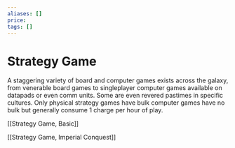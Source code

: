 ```yaml
---
aliases: []
price:  
tags: []
---
```


# Strategy Game

A staggering variety of board and computer games exists across the galaxy, from venerable board games to singleplayer computer games available on datapads or even comm units. Some are even revered pastimes in specific cultures. Only physical strategy games have bulk computer games have no bulk but generally consume 1 charge per hour of play.

[[Strategy Game, Basic]]

[[Strategy Game, Imperial Conquest]]
